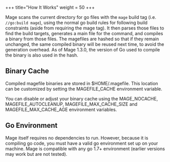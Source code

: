 +++
title="How It Works"
weight = 50
+++

Mage scans the current directory for go files with the `mage` build tag (i.e.
`//go:build mage`), using the normal go build rules for following build
constraints (aside from requiring the mage tag).  It then parses those files to
find the build targets, generates a main file for the command, and compiles a
binary from those files.  The magefiles are hashed so that if they remain
unchanged, the same compiled binary will be reused next time, to avoid the
generation overhead.  As of Mage 1.3.0, the version of Go used to compile the
binary is also used in the hash.

## Binary Cache

Compiled magefile binaries are stored in $HOME/.magefile.  This location can be
customized by setting the MAGEFILE_CACHE environment variable.

You can disable or adjust your binary cache using the MAGE_NOCACHE,
MAGEFILE_AUTOCLEANUP, MAGEFILE_MAX_CACHE_SIZE and MAGEFILE_MAX_CACHE_AGE
environment variables.

## Go Environment

Mage itself requires no dependencies to run. However, because it is compiling go
code, you must have a valid go environment set up on your machine.  Mage is
compatible with any go 1.7+ environment (earlier versions may work but are not
tested).
